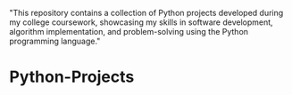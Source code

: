 "This repository contains a collection of Python projects developed during my college coursework, showcasing my skills in software development, algorithm implementation, and problem-solving using the Python programming language."
# Python-Projects
